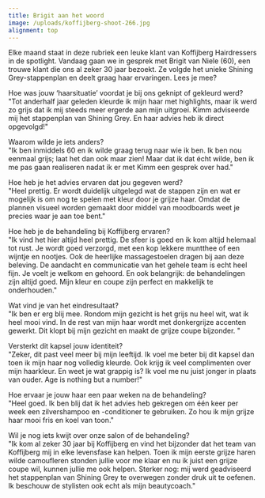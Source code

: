 ```yaml
---
title: Brigit aan het woord
image: /uploads/koffijberg-shoot-266.jpg
alignment: top
---
```



Elke maand staat in deze rubriek een leuke klant van Koffijberg Hairdressers in de spotlight. Vandaag gaan we in gesprek met Brigit van Niele (60), een trouwe klant die ons al zeker 30 jaar bezoekt. Ze volgde het unieke Shining Grey-stappenplan en deelt graag haar ervaringen. Lees je mee?

Hoe was jouw ‘haarsituatie’ voordat je bij ons geknipt of gekleurd werd?
<br>"Tot anderhalf jaar geleden kleurde ik mijn haar met highlights, maar ik werd zo grijs dat ik mij steeds meer ergerde aan mijn uitgroei. Kimm adviseerde mij het stappenplan van Shining Grey. En haar advies heb ik direct opgevolgd!"

Waarom wilde je iets anders?
<br>"Ik ben inmiddels 60 en ik wilde graag terug naar wie ik ben. Ik ben nou eenmaal grijs; laat het dan ook maar zien! Maar dat ik dat &eacute;cht wilde, ben ik me pas gaan realiseren nadat ik er met Kimm een gesprek over had."

Hoe heb je het advies ervaren dat jou gegeven werd?
<br>"Heel prettig. Er wordt duidelijk uitgelegd wat de stappen zijn en wat er mogelijk is om nog te spelen met kleur door je grijze haar. Omdat de plannen visueel worden gemaakt door middel van moodboards weet je precies waar je aan toe bent."

Hoe heb je de behandeling bij Koffijberg ervaren?
<br>"Ik vind het hier altijd heel prettig. De sfeer is goed en ik kom altijd helemaal tot rust. Je wordt goed verzorgd, met een kop lekkere muntthee of een wijntje en nootjes. Ook de heerlijke massagestoelen dragen bij aan deze beleving. De aandacht en communicatie van het gehele team is echt heel fijn. Je voelt je welkom en gehoord. En ook belangrijk: de behandelingen zijn altijd goed. Mijn kleur en coupe zijn perfect en makkelijk te onderhouden."

Wat vind je van het eindresultaat?
<br>"Ik ben er erg blij mee. Rondom mijn gezicht is het grijs nu heel wit, wat ik heel mooi vind. In de rest van mijn haar wordt met donkergrijze accenten gewerkt. Dit klopt bij mijn gezicht en maakt de grijze coupe bijzonder. "&nbsp;

Versterkt dit kapsel jouw identiteit?
<br>"Zeker, dit past veel meer bij mijn leeftijd. Ik voel me beter bij dit kapsel dan toen ik mijn haar nog volledig kleurde. Ook krijg ik veel complimenten over mijn haarkleur. En weet je wat grappig is? Ik voel me nu juist jonger in plaats van ouder. Age is nothing but a number!"

Hoe ervaar je jouw haar een paar weken na de behandeling?
<br>"Heel goed. Ik ben blij dat ik het advies heb gekregen om &eacute;&eacute;n keer per week een zilvershampoo en -conditioner te gebruiken. Zo hou ik mijn grijze haar mooi fris en koel van toon."

Wil je nog iets kwijt over onze salon of de behandeling?
<br>"Ik kom al zeker 30 jaar bij Koffijberg en vind het bijzonder dat het team van Koffijberg mij in elke levensfase kan helpen. Toen ik mijn eerste grijze haren wilde camoufleren stonden jullie voor me klaar en nu ik juist een grijze coupe wil, kunnen jullie me ook helpen. Sterker nog: mij werd geadviseerd het stappenplan van Shining Grey te overwegen zonder druk uit te oefenen. Ik beschouw de stylisten ook echt als mijn beautycoach."